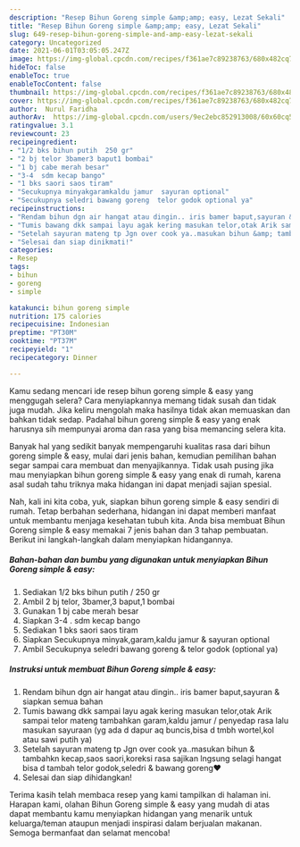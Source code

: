 ```yaml
---
description: "Resep Bihun Goreng simple &amp;amp; easy, Lezat Sekali"
title: "Resep Bihun Goreng simple &amp;amp; easy, Lezat Sekali"
slug: 649-resep-bihun-goreng-simple-and-amp-easy-lezat-sekali
category: Uncategorized
date: 2021-06-01T03:05:05.247Z
image: https://img-global.cpcdn.com/recipes/f361ae7c89238763/680x482cq70/bihun-goreng-simple-easy-foto-resep-utama.jpg
hideToc: false
enableToc: true
enableTocContent: false
thumbnail: https://img-global.cpcdn.com/recipes/f361ae7c89238763/680x482cq70/bihun-goreng-simple-easy-foto-resep-utama.jpg
cover: https://img-global.cpcdn.com/recipes/f361ae7c89238763/680x482cq70/bihun-goreng-simple-easy-foto-resep-utama.jpg
author:  Nurul Faridha
authorAv:  https://img-global.cpcdn.com/users/9ec2ebc852913008/60x60cq50/avatar.jpg
ratingvalue: 3.1
reviewcount: 23
recipeingredient:
- "1/2 bks bihun putih  250 gr"
- "2 bj telor 3bamer3 baput1 bombai"
- "1 bj cabe merah besar"
- "3-4  sdm kecap bango"
- "1 bks saori saos tiram"
- "Secukupnya minyakgaramkaldu jamur  sayuran optional"
- "Secukupnya seledri bawang goreng  telor godok optional ya"
recipeinstructions:
- "Rendam bihun dgn air hangat atau dingin.. iris bamer baput,sayuran &amp; siapkan semua bahan"
- "Tumis bawang dkk sampai layu agak kering masukan telor,otak Arik sampai telor mateng tambahkan garam,kaldu jamur / penyedap rasa lalu masukan sayuraan (yg ada d dapur aq buncis,bisa d tmbh wortel,kol atau sawi putih ya)"
- "Setelah sayuran mateng tp Jgn over cook ya..masukan bihun &amp; tambahkn kecap,saos saori,koreksi rasa sajikan lngsung selagi hangat bisa d tambah telor godok,seledri &amp; bawang goreng♥️"
- "Selesai dan siap dinikmati!"
categories:
- Resep
tags:
- bihun
- goreng
- simple

katakunci: bihun goreng simple 
nutrition: 175 calories
recipecuisine: Indonesian
preptime: "PT30M"
cooktime: "PT37M"
recipeyield: "1"
recipecategory: Dinner

---
```



Kamu sedang mencari ide resep bihun goreng simple &amp; easy yang menggugah selera? Cara menyiapkannya memang tidak susah dan tidak juga mudah. Jika keliru mengolah maka hasilnya tidak akan memuaskan dan bahkan tidak sedap. Padahal bihun goreng simple &amp; easy yang enak harusnya sih mempunyai aroma dan rasa yang bisa memancing selera kita.




Banyak hal yang sedikit banyak mempengaruhi kualitas rasa dari bihun goreng simple &amp; easy, mulai dari jenis bahan, kemudian pemilihan bahan segar sampai cara membuat dan menyajikannya. Tidak usah pusing jika mau menyiapkan bihun goreng simple &amp; easy yang enak di rumah, karena asal sudah tahu triknya maka hidangan ini dapat menjadi sajian spesial.


Nah, kali ini kita coba, yuk, siapkan bihun goreng simple &amp; easy sendiri di rumah. Tetap berbahan sederhana, hidangan ini dapat memberi manfaat untuk membantu menjaga kesehatan tubuh kita. Anda bisa membuat Bihun Goreng simple &amp; easy memakai 7 jenis bahan dan 3 tahap pembuatan. Berikut ini langkah-langkah dalam menyiapkan hidangannya.

<!--inarticleads1-->

##### Bahan-bahan dan bumbu yang digunakan untuk menyiapkan Bihun Goreng simple &amp; easy:

1. Sediakan 1/2 bks bihun putih / 250 gr
1. Ambil 2 bj telor, 3bamer,3 baput,1 bombai
1. Gunakan 1 bj cabe merah besar
1. Siapkan 3-4 . sdm kecap bango
1. Sediakan 1 bks saori saos tiram
1. Siapkan Secukupnya minyak,garam,kaldu jamur &amp; sayuran optional
1. Ambil Secukupnya seledri bawang goreng &amp; telor godok (optional ya)




<!--inarticleads2-->

##### Instruksi untuk membuat Bihun Goreng simple &amp; easy:

1. Rendam bihun dgn air hangat atau dingin.. iris bamer baput,sayuran &amp; siapkan semua bahan
1. Tumis bawang dkk sampai layu agak kering masukan telor,otak Arik sampai telor mateng tambahkan garam,kaldu jamur / penyedap rasa lalu masukan sayuraan (yg ada d dapur aq buncis,bisa d tmbh wortel,kol atau sawi putih ya)
1. Setelah sayuran mateng tp Jgn over cook ya..masukan bihun &amp; tambahkn kecap,saos saori,koreksi rasa sajikan lngsung selagi hangat bisa d tambah telor godok,seledri &amp; bawang goreng♥️
1. Selesai dan siap dihidangkan!



Terima kasih telah membaca resep yang kami tampilkan di halaman ini. Harapan kami, olahan Bihun Goreng simple &amp; easy yang mudah di atas dapat membantu kamu menyiapkan hidangan yang menarik untuk keluarga/teman ataupun menjadi inspirasi dalam berjualan makanan. Semoga bermanfaat dan selamat mencoba!
